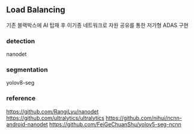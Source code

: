 ## Load Balancing
기존 블랙박스에 AI 탑재 후 이기종 네트워크로 자원 공유를 통한 저가형 ADAS 구현

### detection
nanodet

### segmentation
yolov8-seg

### reference
https://github.com/RangiLyu/nanodet
https://github.com/ultralytics/ultralytics
https://github.com/nihui/ncnn-android-nanodet
https://github.com/FeiGeChuanShu/yolov5-seg-ncnn
